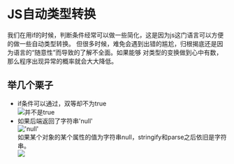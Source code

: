 # JS自动类型转换
我们在用if的时候，判断条件经常可以做一些简化，这是因为js这门语言可以方便的做一些自动类型转换。
但很多时候，难免会遇到出错的尴尬，归根揭底还是因为语言的“随意性”而导致的了解不全面。如果能够
对类型的变换做到心中有数，那么程序出现异常的概率就会大大降低。
## 举几个栗子
- if条件可以通过，双等却不为true  
![并不是true](./static/article/pic/nottrue.jpg)
- 如果后端返回了字符串'null'  
!['null'](./static/article/pic/ifnull.jpg)  
如果某个对象的某个属性的值为字符串null，stringify和parse之后依旧是字符串。  
![](./static/article/pic/selinabai.gif)  










